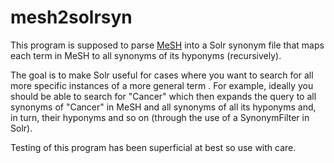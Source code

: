 mesh2solrsyn
============

This program is supposed to parse [MeSH](https://www.nlm.nih.gov/mesh/)
into a Solr synonym file that maps each term in MeSH to all synonyms of
its hyponyms (recursively).

The goal is to make Solr useful for cases where you want to search for
all more specific instances of a more general term . For example, ideally
you should be able to search for "Cancer" which then expands the query
to all synonyms of "Cancer" in MeSH and all synonyms of all its hyponyms
and, in turn, their hyponyms and so on (through the use of a SynonymFilter
in Solr).
 
Testing of this program has been superficial at best so use with care.

